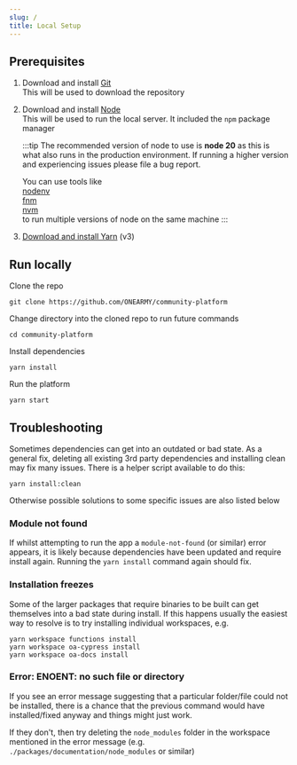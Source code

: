 ```yaml
---
slug: /
title: Local Setup
---
```


<!-- Use custom top-meta to ensure shows on first page -->

## Prerequisites

1. Download and install [Git](https://git-scm.com/downloads)  
   This will be used to download the repository

2. Download and install [Node](https://nodejs.org/en/download/)  
   This will be used to run the local server. It included the `npm` package manager

   :::tip
   The recommended version of node to use is **node 20** as this is what also runs in the production environment. If running a higher version and experiencing issues please file a bug report.

   You can use tools like  
   [nodenv](https://github.com/nodenv/nodenv)  
   [fnm](https://github.com/Schniz/fnm)  
   [nvm](https://github.com/nvm-sh/nvm)  
   to run multiple versions of node on the same machine
   :::

3. [Download and install Yarn](https://yarnpkg.com/getting-started/install) (v3)

## Run locally

Clone the repo

```
git clone https://github.com/ONEARMY/community-platform
```

Change directory into the cloned repo to run future commands

```
cd community-platform
```

Install dependencies

```
yarn install
```

Run the platform

```
yarn start
```

## Troubleshooting

Sometimes dependencies can get into an outdated or bad state. As a general fix, deleting all existing 3rd party dependencies and installing clean may fix many issues. There is a helper script available to do this:

```
yarn install:clean
```

Otherwise possible solutions to some specific issues are also listed below

### Module not found

If whilst attempting to run the app a `module-not-found` (or similar) error appears, it is likely because dependencies have been updated and require install again. Running the `yarn install` command again should fix.

### Installation freezes

Some of the larger packages that require binaries to be built can get themselves into a bad state during install. If this happens usually the easiest way to resolve is to try installing individual workspaces, e.g.

```
yarn workspace functions install
yarn workspace oa-cypress install
yarn workspace oa-docs install
```

### Error: ENOENT: no such file or directory

If you see an error message suggesting that a particular folder/file could not be installed, there is a chance that the previous command would have installed/fixed anyway and things might just work.

If they don't, then try deleting the `node_modules` folder in the workspace mentioned in the error message (e.g. `./packages/documentation/node_modules` or similar)
